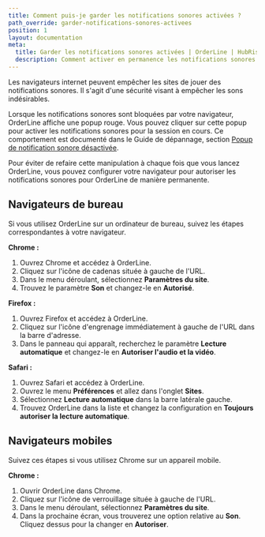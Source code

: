 ```yaml
---
title: Comment puis-je garder les notifications sonores activées ?
path_override: garder-notifications-sonores-activees
position: 1
layout: documentation
meta:
  title: Garder les notifications sonores activées | OrderLine | HubRise
  description: Comment activer en permanence les notifications sonores pour OrderLine sur votre navigateur de bureau ou mobile.
---
```


Les navigateurs internet peuvent empêcher les sites de jouer des notifications sonores. Il s'agit d'une sécurité visant à empêcher les sons indésirables.

Lorsque les notifications sonores sont bloquées par votre navigateur, OrderLine affiche une popup rouge. Vous pouvez cliquer sur cette popup pour activer les notifications sonores pour la session en cours. Ce comportement est documenté dans le Guide de dépannage, section [Popup de notification sonore désactivée](/apps/orderline/depannage/#popup-de-notifications-sonores-d-sactiv-es).

Pour éviter de refaire cette manipulation à chaque fois que vous lancez OrderLine, vous pouvez configurer votre navigateur pour autoriser les notifications sonores pour OrderLine de manière permanente.

## Navigateurs de bureau

Si vous utilisez OrderLine sur un ordinateur de bureau, suivez les étapes correspondantes à votre navigateur.

**Chrome :**

1. Ouvrez Chrome et accédez à OrderLine.
2. Cliquez sur l'icône de cadenas située à gauche de l'URL.
3. Dans le menu déroulant, sélectionnez **Paramètres du site**.
4. Trouvez le paramètre **Son** et changez-le en **Autorisé**.

**Firefox :**

1. Ouvrez Firefox et accédez à OrderLine.
2. Cliquez sur l'icône d'engrenage immédiatement à gauche de l'URL dans la barre d'adresse.
3. Dans le panneau qui apparaît, recherchez le paramètre **Lecture automatique** et changez-le en **Autoriser l'audio et la vidéo**.

**Safari :**

1. Ouvrez Safari et accédez à OrderLine.
2. Ouvrez le menu **Préférences** et allez dans l'onglet **Sites**.
3. Sélectionnez **Lecture automatique** dans la barre latérale gauche.
4. Trouvez OrderLine dans la liste et changez la configuration en **Toujours autoriser la lecture automatique**.

## Navigateurs mobiles

Suivez ces étapes si vous utilisez Chrome sur un appareil mobile.

**Chrome :**

1. Ouvrir OrderLine dans Chrome.
2. Cliquez sur l'icône de verrouillage située à gauche de l'URL.
3. Dans le menu déroulant, sélectionnez **Paramètres du site**.
4. Dans la prochaine écran, vous trouverez une option relative au **Son**. Cliquez dessus pour la changer en **Autoriser**.